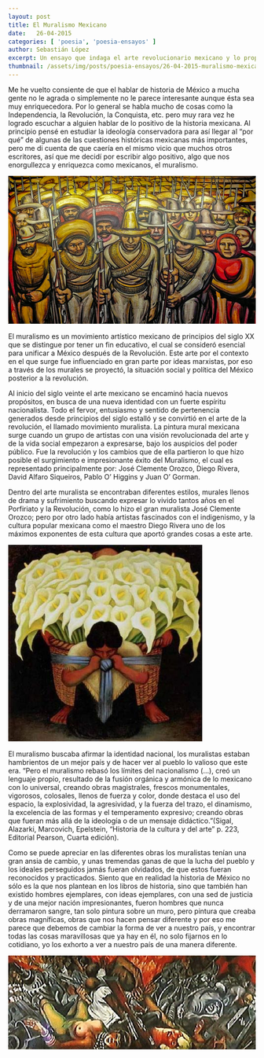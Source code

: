 ```yaml
---
layout: post
title: El Muralismo Mexicano
date:   26-04-2015
categories: [ 'poesia', 'poesia-ensayos' ]
author: Sebastián López
excerpt: Un ensayo que indaga el arte revolucionario mexicano y lo propone como motivo de orgullo nacional.
thumbnail: /assets/img/posts/poesia-ensayos/26-04-2015-muralismo-mexicano-1.jpg
---
```


Me he vuelto consiente de que el hablar de historia de México a mucha gente no le agrada o simplemente no le parece interesante aunque ésta sea muy enriquecedora. Por lo general se habla mucho de cosas como la Independencia, la Revolución, la Conquista, etc. pero muy rara vez he logrado escuchar a alguien hablar de lo positivo de la historia mexicana. Al principio pensé en estudiar la ideología conservadora para así llegar al “por qué” de algunas de las cuestiones históricas mexicanas más importantes, pero me di cuenta de que caería en el mismo vicio que muchos otros escritores, así que me decidí por escribir algo positivo, algo que nos enorgullezca y enriquezca como mexicanos, el muralismo.

![ David Alfaro Siqueiros ](/assets/img/posts/poesia-ensayos/26-04-2015-muralismo-mexicano-1.jpg)

El muralismo es un movimiento artístico mexicano de principios del siglo XX que se distingue por tener un fin educativo, el cual se consideró esencial para unificar a México después de la Revolución. Este arte por el contexto en el que surge fue influenciado en gran parte por ideas marxistas, por eso a través de los murales se proyectó, la situación social y política del México posterior a la revolución.

Al inicio del siglo veinte el arte mexicano se encaminó hacia nuevos propósitos, en busca de una nueva identidad con un fuerte espíritu nacionalista. Todo el fervor, entusiasmo y sentido de pertenencia generados desde principios del siglo estalló y se convirtió en el arte de la revolución, el llamado movimiento muralista. La pintura mural mexicana surge cuando un grupo de artistas con una visión revolucionada del arte y de la vida social empezaron a expresarse, bajo los auspicios del poder público. Fue la revolución y los cambios que de ella partieron lo que hizo posible el surgimiento e impresionante éxito del Muralismo, el cual es representado principalmente por: José Clemente Orozco, Diego Rivera, David Alfaro Siqueiros, Pablo O’ Higgins y Juan O’ Gorman.

Dentro del arte muralista se encontraban diferentes estilos, murales llenos de drama y sufrimiento buscando expresar lo vivido tantos años en el Porfiriato y la Revolución, como lo hizo el gran muralista José Clemente Orozco; pero por otro lado había artistas fascinados con el indigenismo, y la cultura popular mexicana como el maestro Diego Rivera uno de los máximos exponentes de esta cultura que aportó grandes cosas a este arte.

![ Diego Rivera Vendedor de Alcatraces ](/assets/img/posts/poesia-ensayos/26-04-2015-muralismo-mexicano-2.jpg)

El muralismo buscaba afirmar la identidad nacional, los muralistas estaban hambrientos de un mejor país y de hacer ver al pueblo lo valioso que este era. “Pero el muralismo rebasó los límites del nacionalismo (…), creó un lenguaje propio, resultado de la fusión orgánica y armónica de lo mexicano con lo universal, creando obras magistrales, frescos monumentales, vigorosos, colosales, llenos de fuerza y color, donde destaca el uso del espacio, la explosividad, la agresividad, y la fuerza del trazo, el dinamismo, la excelencia de las formas y el temperamento expresivo; creando obras que fueran más allá de la ideología o de un mensaje didáctico.”(Sigal, Alazarki, Marcovich, Epelstein, “Historia de la cultura y del arte” p. 223, Editorial Pearson, Cuarta edición).

Como se puede apreciar en las diferentes obras los muralistas tenían una gran ansia de cambio, y unas tremendas ganas de que la lucha del pueblo y los ideales perseguidos jamás fueran olvidados, de que estos fueran reconocidos y practicados. Siento  que en realidad la historia de México no sólo es la que nos plantean en los libros de historia, sino que también han existido hombres ejemplares, con ideas ejemplares, con una sed de justicia y de una mejor nación impresionantes, fueron hombres que nunca derramaron sangre, tan solo pintura sobre un muro, pero pintura que creaba obras magníficas, obras que nos hacen pensar diferente y por eso me  parece que debemos de cambiar la forma de ver a nuestro país, y encontrar todas las cosas maravillosas que ya hay en él, no solo fijarnos en lo cotidiano, yo los exhorto a ver a nuestro país de una manera diferente.

![ José Clemente Orozco La Katharsis ](/assets/img/posts/poesia-ensayos/26-04-2015-muralismo-mexicano-3.jpg)